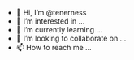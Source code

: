 - 👋 Hi, I’m @tenerness
- 👀 I’m interested in ...
- 🌱 I’m currently learning ...
- 💞️ I’m looking to collaborate on ...
- 📫 How to reach me ...

<!---
tenerness/tenerness is a ✨ special ✨ repository because its `README.md` (this file) appears on your GitHub profile.
You can click the Preview link to take a look at your changes.
--->
